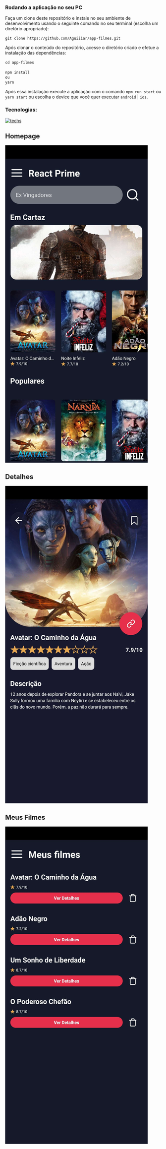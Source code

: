 ### Rodando a aplicação no seu PC

Faça um clone deste repositório e instale no seu ambiente de desenvolvimento usando o seguinte comando no seu terminal (escolha um diretório apropriado):

```shell
git clone https://github.com/Aguiiiar/app-filmes.git
```

Após clonar o conteúdo do repositório, acesse o diretório criado e efetue a instalação das dependências:

```shell
cd app-filmes

npm install
ou
yarn
```

Após essa instalação execute a aplicação com o comando `npm run start` ou `yarn start` ou escolha o device que você quer executar `android` | `ios`.

### Tecnologias:


[![techs](https://skillicons.dev/icons?i=react,styledcomponents&perline=3)](https://skillicons.dev)

## Homepage
![Home](./src/assets/home.png)

## Detalhes
![Detail](./src/assets/detail.png)

## Meus Filmes
![Detail](./src/assets/my.png)
